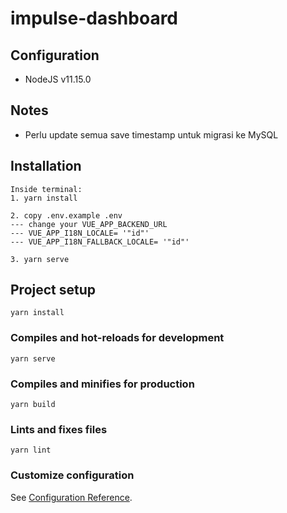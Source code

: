 # impulse-dashboard

## Configuration
- NodeJS v11.15.0

## Notes
- Perlu update semua save timestamp untuk migrasi ke MySQL

## Installation
```
Inside terminal:
1. yarn install

2. copy .env.example .env
--- change your VUE_APP_BACKEND_URL
--- VUE_APP_I18N_LOCALE= '"id"'
--- VUE_APP_I18N_FALLBACK_LOCALE= '"id"'

3. yarn serve
```

## Project setup
```
yarn install
```

### Compiles and hot-reloads for development
```
yarn serve
```

### Compiles and minifies for production
```
yarn build
```

### Lints and fixes files
```
yarn lint
```

### Customize configuration
See [Configuration Reference](https://cli.vuejs.org/config/).
